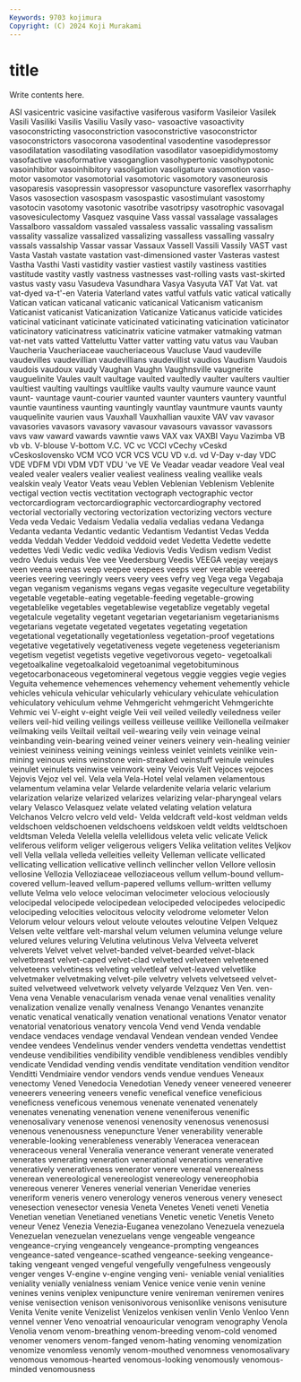 ```yaml
---
Keywords: 9703 kojimura
Copyright: (C) 2024 Koji Murakami
---
```


# title

Write contents here.



ASI vasicentric
vasicine vasifactive vasiferous vasiform Vasileior Vasilek Vasili Vasiliki Vasilis Vasiliu
Vasily vaso- vasoactive vasoactivity vasoconstricting vasoconstriction vasoconstrictive vasoconstrictor vasoconstrictors vasocorona
vasodentinal vasodentine vasodepressor vasodilatation vasodilating vasodilation vasodilator vasoepididymostomy vasofactive vasoformative
vasoganglion vasohypertonic vasohypotonic vasoinhibitor vasoinhibitory vasoligation vasoligature vasomotion vaso-motor vasomotor
vasomotorial vasomotoric vasomotory vasoneurosis vasoparesis vasopressin vasopressor vasopuncture vasoreflex vasorrhaphy
Vasos vasosection vasospasm vasospastic vasostimulant vasostomy vasotocin vasotomy vasotonic vasotribe
vasotripsy vasotrophic vasovagal vasovesiculectomy Vasquez vasquine Vass vassal vassalage vassalages
Vassalboro vassaldom vassaled vassaless vassalic vassaling vassalism vassality vassalize vassalized
vassalizing vassalless vassalling vassalry vassals vassalship Vassar vassar Vassaux Vassell
Vassili Vassily VAST vast Vasta Vastah vastate vastation vast-dimensioned vaster
Vasteras vastest Vastha Vasthi Vasti vastidity vastier vastiest vastily vastiness
vastities vastitude vastity vastly vastness vastnesses vast-rolling vasts vast-skirted vastus
vasty vasu Vasudeva Vasundhara Vasya Vasyuta VAT Vat Vat. vat
vat-dyed va-t'-en Vateria Vaterland vates vatful vatfuls vatic vatical vatically
Vatican vatican vaticanal vaticanic vaticanical Vaticanism vaticanism Vaticanist vaticanist Vaticanization
Vaticanize Vaticanus vaticide vaticides vaticinal vaticinant vaticinate vaticinated vaticinating vaticination
vaticinator vaticinatory vaticinatress vaticinatrix vaticine vatmaker vatmaking vatman vat-net vats
vatted Vatteluttu Vatter vatter vatting vatu vatus vau Vauban Vaucheria
Vaucheriaceae vaucheriaceous Vaucluse Vaud vaudeville vaudevilles vaudevillian vaudevillians vaudevillist vaudios
Vaudism Vaudois vaudois vaudoux vaudy Vaughan Vaughn Vaughnsville vaugnerite vauguelinite
Vaules vault vaultage vaulted vaultedly vaulter vaulters vaultier vaultiest vaulting
vaultings vaultlike vaults vaulty vaumure vaunce vaunt vaunt- vauntage vaunt-courier
vaunted vaunter vaunters vauntery vauntful vauntie vauntiness vaunting vauntingly vauntlay
vauntmure vaunts vaunty vauquelinite vaurien vaus Vauxhall Vauxhallian vauxite VAV
vav vavasor vavasories vavasors vavasory vavasour vavasours vavassor vavassors vavs
vaw vaward vawards vawntie vaws VAX vax VAXBI Vayu Vazimba
VB vb vb. V-blouse V-bottom V.C. VC vc VCCI vCechy
vCeskd vCeskoslovensko VCM VCO VCR VCS VCU VD v.d. vd
V-Day v-day VDC VDE VDFM VDI VDM VDT VDU 've
VE Ve Veadar veadar veadore Veal veal vealed vealer vealers
vealier vealiest vealiness vealing veallike veals vealskin vealy Veator Veats
veau Veblen Veblenian Veblenism Veblenite vectigal vection vectis vectitation vectograph
vectographic vector vectorcardiogram vectorcardiographic vectorcardiography vectored vectorial vectorially vectoring vectorization
vectorizing vectors vecture Veda veda Vedaic Vedaism Vedalia vedalia vedalias
vedana Vedanga Vedanta vedanta Vedantic vedantic Vedantism Vedantist Vedas Vedda
vedda Veddah Vedder Veddoid veddoid vedet Vedetta Vedette vedette vedettes
Vedi Vedic vedic vedika Vediovis Vedis Vedism vedism Vedist vedro
Veduis veduis Vee vee Veedersburg Veedis VEEGA veejay veejays veen
veena veenas veep veepee veepees veeps veer veerable veered veeries
veering veeringly veers veery vees vefry veg Vega vega Vegabaja
vegan veganism veganisms vegans vegas vegasite vegeculture vegetability vegetable vegetable-eating
vegetable-feeding vegetable-growing vegetablelike vegetables vegetablewise vegetablize vegetably vegetal vegetalcule vegetality
vegetant vegetarian vegetarianism vegetarianisms vegetarians vegetate vegetated vegetates vegetating vegetation
vegetational vegetationally vegetationless vegetation-proof vegetations vegetative vegetatively vegetativeness vegete vegeteness
vegeterianism vegetism vegetist vegetists vegetive vegetivorous vegeto- vegetoalkali vegetoalkaline vegetoalkaloid
vegetoanimal vegetobituminous vegetocarbonaceous vegetomineral vegetous veggie veggies vegie vegies Veguita
vehemence vehemences vehemency vehement vehemently vehicle vehicles vehicula vehicular vehicularly
vehiculary vehiculate vehiculation vehiculatory vehiculum vehme Vehmgericht vehmgericht Vehmgerichte Vehmic
vei V-eight v-eight veigle Veii veil veiled veiledly veiledness veiler
veilers veil-hid veiling veilings veilless veilleuse veillike Veillonella veilmaker veilmaking
veils Veiltail veiltail veil-wearing veily vein veinage veinal veinbanding vein-bearing
veined veiner veiners veinery vein-healing veinier veiniest veininess veining veinings
veinless veinlet veinlets veinlike vein-mining veinous veins veinstone vein-streaked veinstuff
veinule veinules veinulet veinulets veinwise veinwork veiny Veiovis Veit Vejoces
vejoces Vejovis Vejoz vel vel. Vela vela Vela-Hotel velal velamen
velamentous velamentum velamina velar Velarde velardenite velaria velaric velarium velarization
velarize velarized velarizes velarizing velar-pharyngeal velars velary Velasco Velasquez velate
velated velating velation velatura Velchanos Velcro velcro veld veld- Velda
veldcraft veld-kost veldman velds veldschoen veldschoenen veldschoens veldskoen veldt veldts
veldtschoen veldtsman Veleda Velella velella velellidous veleta velic velicate Velick
veliferous veliform veliger veligerous veligers Velika velitation velites Veljkov vell
Vella vellala velleda velleities velleity Velleman vellicate vellicated vellicating vellication
vellicative vellinch vellincher vellon Vellore vellosin vellosine Vellozia Velloziaceae velloziaceous
vellum vellum-bound vellum-covered vellum-leaved vellum-papered vellums vellum-written vellumy vellute Velma
velo veloce velociman velocimeter velocious velociously velocipedal velocipede velocipedean velocipeded
velocipedes velocipedic velocipeding velocities velocitous velocity velodrome velometer Velon Velorum
velour velours velout veloute veloutes veloutine Velpen Velquez Velsen velte
veltfare velt-marshal velum velumen velumina velunge velure velured velures veluring
Velutina velutinous Velva Velveeta velveret velverets Velvet velvet velvet-banded velvet-bearded
velvet-black velvetbreast velvet-caped velvet-clad velveted velveteen velveteened velveteens velvetiness velveting
velvetleaf velvet-leaved velvetlike velvetmaker velvetmaking velvet-pile velvetry velvets velvetseed velvet-suited
velvetweed velvetwork velvety velyarde Velzquez Ven Ven. ven- Vena vena
Venable venacularism venada venae venal venalities venality venalization venalize venally
venalness Venango Venantes venanzite venatic venatical venatically venation venational venations
Venator venator venatorial venatorious venatory vencola Vend vend Venda vendable
vendace vendaces vendage vendaval Vendean vendean vended Vendee vendee vendees
Vendelinus vender venders vendetta vendettas vendettist vendeuse vendibilities vendibility vendible
vendibleness vendibles vendibly vendicate Vendidad vending vendis venditate venditation vendition
venditor Venditti Vendmiaire vendor vendors vends vendue vendues Veneaux venectomy
Vened Venedocia Venedotian Venedy veneer veneered veneerer veneerers veneering veneers
venefic venefical venefice veneficious veneficness veneficous venemous venenate venenated venenately
venenates venenating venenation venene veneniferous venenific venenosalivary venenose venenosi venenosity
venenosus venenosusi venenous venenousness venepuncture Vener venerability venerable venerable-looking venerableness
venerably Veneracea veneracean veneraceous veneral Veneralia venerance venerant venerate venerated
venerates venerating veneration venerational venerations venerative veneratively venerativeness venerator venere
venereal venerealness venerean venereological venereologist venereology venereophobia venereous venerer Veneres
venerial venerian Veneridae veneries veneriform veneris venero venerology veneros venerous
venery venesect venesection venesector venesia Veneta Venetes Veneti veneti Venetia
Venetian venetian Venetianed venetians Venetic venetic Venetis Veneto veneur Venez
Venezia Venezia-Euganea venezolano Venezuela venezuela Venezuelan venezuelan venezuelans venge vengeable
vengeance vengeance-crying vengeancely vengeance-prompting vengeances vengeance-sated vengeance-scathed vengeance-seeking vengeance-taking vengeant
venged vengeful vengefully vengefulness vengeously venger venges V-engine v-engine venging
veni- veniable venial venialities veniality venially venialness veniam Venice venice
venie venin venine venines venins veniplex venipuncture venire venireman veniremen
venires venise venisection venison venisonivorous venisonlike venisons venisuture Venita Venite
venite Venizelist Venizelos venkisen venlin Venlo Venloo Venn vennel venner
Veno venoatrial venoauricular venogram venography Venola Venolia venom venom-breathing venom-breeding
venom-cold venomed venomer venomers venom-fanged venom-hating venoming venomization venomize venomless
venomly venom-mouthed venomness venomosalivary venomous venomous-hearted venomous-looking venomously venomous-minded venomousness
